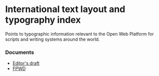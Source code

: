 # International text layout and typography index
Points to typographic information relevant to the Open Web Platform for scripts and writing systems around the world.

### Documents
- [Editor's draft](https://w3c.github.io/typography/)
- [FPWD](https://www.w3.org/TR/typography/)

